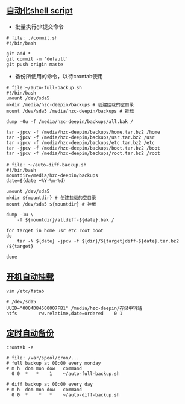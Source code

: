 ## [自动化shell script][1]
* 批量执行git提交命令  
	
```
# file: ./commit.sh
#!/bin/bash

git add *
git commit -m 'default'
git push origin maste

```

* 备份所使用的命令，以待crontab使用  
	
```
# file:~/auto-full-backup.sh
#!/bin/bash
umount /dev/sda5
mkdir /media/hzc-deepin/backups # 创建挂载的空目录  
mount /dev/sda5 /media/hzc-deepin/backups # 挂载  

dump -0u -f /media/hzc-deepin/backups/all.bak /   

tar -jpcv -f /media/hzc-deepin/backups/home.tar.bz2 /home  
tar -jpcv -f /media/hzc-deepin/backups/usr.tar.bz2 /usr  
tar -jpcv -f /media/hzc-deepin/backups/etc.tar.bz2 /etc  
tar -jpcv -f /media/hzc-deepin/backups/boot.tar.bz2 /boot  
tar -jpcv -f /media/hzc-deepin/backups/root.tar.bz2 /root  

```

```
# file: ～/auto-diff-backup.sh
#!/bin/bash 
mountdir=/media/hzc-deepin/backups
date=$(date +%Y-%m-%d)

umount /dev/sda5
mkdir ${mountdir} # 创建挂载的空目录
mount /dev/sda5 ${mountdir} # 挂载  

dump -1u \
    -f ${mountdir}/alldiff-${date}.bak /

for target in home usr etc root boot
do
    tar -N ${date} -jpcv -f ${dir}/${target}diff-${date}.tar.bz2 /${target}    

done
```


## [开机自动挂载][2]
```
vim /etc/fstab

# /dev/sda5 
UUID="0004D84500007FB1" /media/hzc-deepin/存储中转站
ntfs        rw.relatime,date=ordered    0 1

```


## [定时自动备份][3]
```
crontab -e   

# file: /var/spool/cron/...
# full backup at 00:00 every monday  
# m h  dom mon dow   command
  0 0  *   *    1    ~/auto-full-backup.sh

# diff backup at 00:00 every day
# m h  dom mon dow   command
  0 0  *    *   *    ~/auto-diff-backup.sh

```
[1]: http://linux.vbird.org/linux_basic/0340bashshell-scripts.php#script_be

[2]: http://linux.vbird.org/linux_basic/0230filesystem.php#bootup

[3]: http://linux.vbird.org/linux_basic/0430cron.php#whatiscron_type


